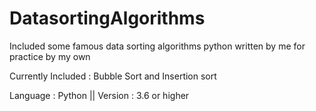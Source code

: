 # DatasortingAlgorithms
Included some famous data sorting algorithms python written by me for practice by my own

Currently Included : Bubble Sort and Insertion sort

Language : Python
|| Version : 3.6 or higher
